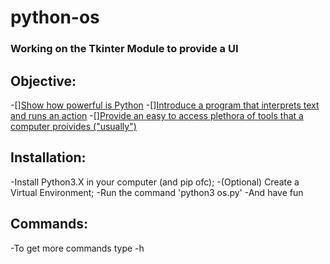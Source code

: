 # python-os

### Working on the Tkinter Module to provide a UI

## Objective:
-[][Show how powerful is Python]()
-[][Introduce a program that interprets text and runs an action]()
-[][Provide an easy to access plethora of tools that a computer proivides ("usually")]()
 
## Installation:
-Install Python3.X in your computer (and pip ofc);
-(Optional) Create a Virtual Environment;
-Run the command 'python3 os.py'
-And have fun
 
## Commands:
-To get more commands type -h
